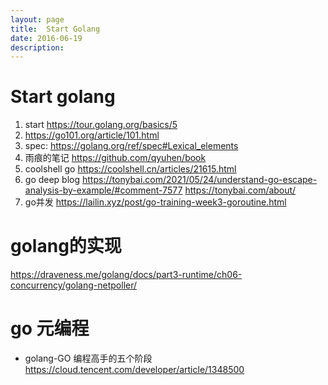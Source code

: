```yaml
---
layout: page
title:	Start Golang
date: 2016-06-19
description:
---
```

# Start golang
1. start
https://tour.golang.org/basics/5
1. https://go101.org/article/101.html
1. spec:
    https://golang.org/ref/spec#Lexical_elements
2. 雨痕的笔记
    https://github.com/qyuhen/book
3. coolshell go
https://coolshell.cn/articles/21615.html
4. go deep blog
https://tonybai.com/2021/05/24/understand-go-escape-analysis-by-example/#comment-7577
https://tonybai.com/about/
5. go并发
https://lailin.xyz/post/go-training-week3-goroutine.html

# golang的实现
https://draveness.me/golang/docs/part3-runtime/ch06-concurrency/golang-netpoller/

# go 元编程
- golang-GO 编程高手的五个阶段 https://cloud.tencent.com/developer/article/1348500